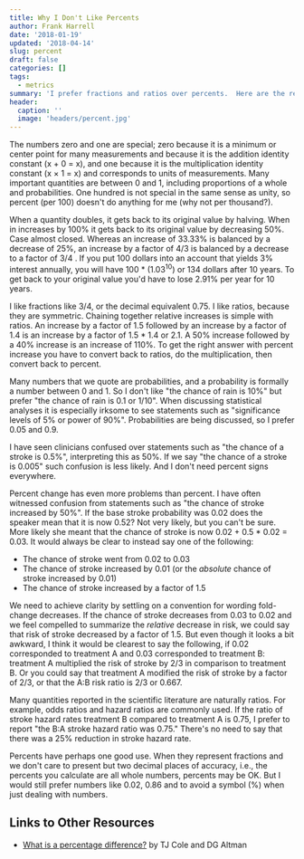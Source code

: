 ```yaml
---
title: Why I Don't Like Percents
author: Frank Harrell
date: '2018-01-19'
updated: '2018-04-14'
slug: percent
draft: false
categories: []
tags:
  - metrics
summary: 'I prefer fractions and ratios over percents.  Here are the reasons.'
header:
  caption: ''
  image: 'headers/percent.jpg'
---
```

The numbers zero and one are special; zero because it is a minimum or center point for many measurements and because it is the addition identity constant (x + 0 = x), and one because it is the multiplication identity constant (x × 1 = x) and corresponds to units of measurements.  Many important quantities are between 0 and 1, including proportions of a whole and probabilities.  One hundred is not special in the same sense as unity, so percent (per 100) doesn't do anything for me (why not per thousand?).
<style>
img {
  height: auto;
  max-width: 70px;
  margin-left: auto;
  margin-right: auto;
  display: block;
}
</style>

When a quantity doubles, it gets back to its original value by halving.  When in increases by 100% it gets back to its original value by decreasing 50%.  Case almost closed.  Whereas an increase of 33.33% is balanced by a decrease of 25%, an increase by a factor of 4/3 is balanced by a decrease to a factor of 3/4 .  If you put 100 dollars into an account that yields 3% interest annually, you will have 100 * (1.03<sup>10</sup>) or 134 dollars after 10 years.  To get back to your original value you'd have to lose 2.91% per year for 10 years.

I like fractions like 3/4, or the decimal equivalent 0.75.  I like ratios, because they are symmetric.  Chaining together relative increases is simple with ratios.  An increase by a factor of 1.5 followed by an increase by a factor of 1.4 is an increase by a factor of 1.5 * 1.4 or 2.1.  A 50% increase followed by a 40% increase is an increase of 110%.  To get the right answer with percent increase you have to convert back to ratios, do the multiplication, then convert back to percent.

Many numbers that we quote are probabilities, and a probability is formally a number between 0 and 1.  So I don't like "the chance of rain is 10%" but prefer "the chance of rain is 0.1 or 1/10".  When discussing statistical analyses it is especially irksome to see statements such as "significance levels of 5% or power of 90%".  Probabilities are being discussed, so I prefer 0.05 and 0.9.

I have seen clinicians confused over statements such as "the chance of a stroke is 0.5%", interpreting this as 50%.  If we say "the chance of a stroke is 0.005" such confusion is less likely.  And I don't need percent signs everywhere.

Percent change has even more problems than percent.  I have often witnessed confusion from statements such as "the chance of stroke increased by 50%".  If the base stroke probability was 0.02 does the speaker mean that it is now 0.52?  Not very likely, but you can't be sure.  More likely she meant that the chance of stroke is now 0.02 + 0.5 * 0.02 = 0.03.  It would always be clear to instead say one of the following:

- The chance of stroke went from 0.02 to 0.03
- The chance of stroke increased by 0.01 (or the *absolute* chance of stroke increased by 0.01)
- The chance of stroke increased by a factor of 1.5

We need to achieve clarity by settling on a convention for wording fold-change decreases.  If the chance of stroke decreases from 0.03 to 0.02 and we feel compelled to summarize the *relative* decrease in risk, we could say that risk of stroke decreased by a factor of 1.5.  But even though it looks a bit awkward, I think it would be clearest to say the following, if 0.02 corresponded to treatment A and 0.03 corresponded to treatment B: treatment A multiplied the risk of stroke by 2/3 in comparison to treatment B.  Or you could say that treatment A modified the risk of stroke by a factor of 2/3, or that the A:B risk ratio is 2/3 or 0.667.

Many quantities reported in the scientific literature are naturally ratios.  For example, odds ratios and hazard ratios are commonly used.  If the ratio of stroke hazard rates treatment B compared to treatment A is 0.75, I prefer to report "the B:A stroke hazard ratio was 0.75."  There's no need to say that there was a 25% reduction in stroke hazard rate.

Percents have perhaps one good use.  When they represent fractions and we don't care to present but two decimal places of accuracy, i.e., the percents you calculate are all whole numbers, percents may be OK.  But I would still prefer numbers like 0.02, 0.86 and to avoid a symbol (%) when just dealing with numbers.

## Links to Other Resources
* [What is a percentage difference?](https://www.bmj.com/content/358/bmj.j3663) by TJ Cole and DG Altman
